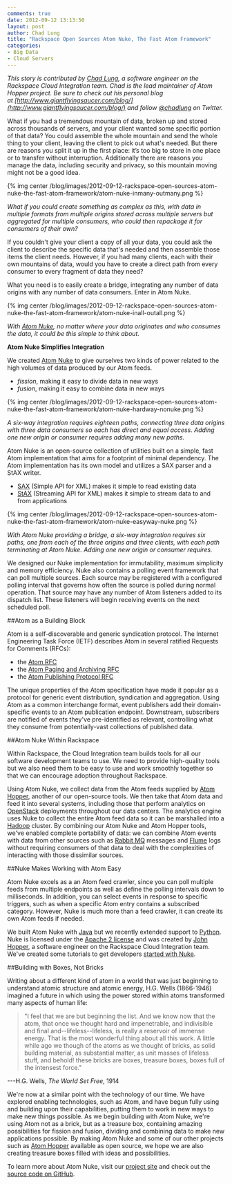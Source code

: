 ```yaml
---
comments: true
date: 2012-09-12 13:13:50
layout: post
author: Chad Lung
title: "Rackspace Open Sources Atom Nuke, The Fast Atom Framework"
categories:
- Big Data
- Cloud Servers
---
```

_This story is contributed by [Chad Lung](http://www.linkedin.com/in/chadlung), a software engineer on the Rackspace Cloud Integration team. Chad is the lead maintainer of Atom Hopper project. Be sure to check out his personal blog at [http://www.giantflyingsaucer.com/blog/](http://www.giantflyingsaucer.com/blog/) and follow [@chadlung](https://twitter.com/chadlung) on Twitter._

What if you had a tremendous mountain of data, broken up and stored across thousands of servers, and your client wanted some specific portion of that data? You could assemble the whole mountain and send the whole thing to your client, leaving the client to pick out what's needed. But there are reasons you split it up in the first place: it’s too big to store in one place or to transfer without interruption. Additionally there are reasons you manage the data, including security and privacy, so this mountain moving might not be a good idea.
<!-- more -->

{% img center /blog/images/2012-09-12-rackspace-open-sources-atom-nuke-the-fast-atom-framework/atom-nuke-inmany-outmany.png %}

_What if you could create something as complex as this, with data in multiple formats from multiple origins stored across multiple servers but aggregated for multiple consumers, who could then repackage it for consumers of their own?_

If you couldn't give your client a copy of all your data, you could ask the client to describe the specific data that's needed and then assemble those items the client needs. However, if you had many clients, each with their own mountains of data, would you have to create a direct path from every consumer to every fragment of data they need?

What you need is to easily create a bridge, integrating any number of data origins with any number of data consumers. Enter in Atom Nuke.

{% img center /blog/images/2012-09-12-rackspace-open-sources-atom-nuke-the-fast-atom-framework/atom-nuke-inall-outall.png %}

_With [Atom Nuke](http://atomnuke.org/), no matter where your data originates and who consumes the data, it could be this simple to think about._

**Atom Nuke Simplifies Integration**

We created [Atom Nuke](http://atomnuke.org/) to give ourselves two kinds of power related to the high volumes of data produced by our Atom feeds.

* _fission_, making it easy to divide data in new ways
* _fusion_, making it easy to combine data in new ways


{% img center /blog/images/2012-09-12-rackspace-open-sources-atom-nuke-the-fast-atom-framework/atom-nuke-hardway-nonuke.png %}

_A six-way integration requires eighteen paths, connecting three data origins with three data consumers so each has direct and equal access. Adding one new origin or consumer requires adding many new paths._

Atom Nuke is an open-source collection of utilities built on a simple, fast Atom implementation that aims for a footprint of minimal dependency. The Atom implementation has its own model and utilizes a SAX parser and a StAX writer.

* [SAX](http://www.saxproject.org/) (Simple API for XML) makes it simple to read existing data
* [StAX](http://stax.codehaus.org/) (Streaming API for XML) makes it simple to stream data to and from applications

{% img center /blog/images/2012-09-12-rackspace-open-sources-atom-nuke-the-fast-atom-framework/atom-nuke-easyway-nuke.png %}

_With Atom Nuke providing a bridge, a six-way integration requires six paths, one from each of the three origins and three clients, with each path terminating at Atom Nuke. Adding one new origin or consumer requires._

We designed our Nuke implementation for immutability, maximum simplicity and memory efficiency. Nuke also contains a polling event framework that can poll multiple sources. Each source may be registered with a configured polling interval that governs how often the source is polled during normal operation. That source may have any number of Atom listeners added to its dispatch list. These listeners will begin receiving events on the next scheduled poll.

##Atom as a Building Block

Atom is a self-discoverable and generic syndication protocol. The Internet Engineering Task Force (IETF) describes Atom in several ratified Requests for Comments (RFCs):

* the [Atom RFC](http://tools.ietf.org/html/rfc4287)
* the [Atom Paging and Archiving RFC](http://tools.ietf.org/html/rfc5005)
* the [Atom Publishing Protocol RFC](http://tools.ietf.org/html/rfc5023)

The unique properties of the Atom specification have made it popular as a protocol for generic event distribution, syndication and aggregation. Using Atom as a common interchange format, event publishers add their domain-specific events to an Atom publication endpoint. Downstream, subscribers are notified of events they've pre-identified as relevant, controlling what they consume from potentially-vast collections of published data.

##Atom Nuke Within Rackspace

Within Rackspace, the Cloud Integration team builds tools for all our software development teams to use. We need to provide high-quality tools but we also need them to be easy to use and work smoothly together so that we can encourage adoption throughout Rackspace.

Using Atom Nuke, we collect data from the Atom feeds supplied by [Atom Hopper](http://atomhopper.org/), another of our open-source tools. We then take that Atom data and feed it into several systems, including those that perform analytics on [OpenStack](http://openstack.org/) deployments throughout our data centers. The analytics engine uses Nuke to collect the entire Atom feed data so it can be marshalled into a [Hadoop](http://hadoop.apache.org/) cluster. By combining our Atom Nuke and Atom Hopper tools, we've enabled complete portability of data: we can combine Atom events with data from other sources such as [Rabbit MQ](http://www.rabbitmq.com/) messages and [Flume](http://flume.apache.org/) logs without requiring consumers of that data to deal with the complexities of interacting with those dissimilar sources.

##Nuke Makes Working with Atom Easy

Atom Nuke excels as a an Atom feed crawler, since you can poll multiple feeds from multiple endpoints as well as define the polling intervals down to milliseconds. In addition, you can select events in response to specific triggers, such as when a specific Atom entry contains a subscribed category. However, Nuke is much more than a feed crawler, it can create its own Atom feeds if needed.

We built Atom Nuke with [Java](http://java.com/) but we recently extended support to [Python](http://python.org/). Nuke is licensed under the [Apache 2 license](http://www.apache.org/licenses/LICENSE-2.0.html) and was created by [John Hopper](https://github.com/zinic), a software engineer on the Rackspace Cloud Integration team. We've created some tutorials to get developers [started with Nuke](http://www.giantflyingsaucer.com/blog/?cat=61).

##Building with Boxes, Not Bricks

Writing about a different kind of atom in a world that was just beginning to understand atomic structure and atomic energy, H.G. Wells (1866-1946) imagined a future in which using the power stored within atoms transformed many aspects of human life:

> "I feel that we are but beginning the list. And we know now that the atom, that once we thought hard and impenetrable, and indivisible and final and--lifeless--lifeless, is really a reservoir of immense energy. That is the most wonderful thing about all this work. A little while ago we though of the atoms as we thought of bricks, as solid building material, as substantial matter, as unit masses of lifeless stuff, and behold! these bricks are boxes, treasure boxes, boxes full of the intensest force."

---H.G. Wells, _The World Set Free_, 1914

We're now at a similar point with the technology of our time. We have explored enabling technologies, such as Atom, and have begun fully using and building upon their capabilities, putting them to work in new ways to make new things possible. As we begin building with Atom Nuke, we're using Atom not as a brick, but as a treasure box, containing amazing possibilities for fission and fusion, dividing and combining data to make new applications possible. By making Atom Nuke and some of our other projects such as [Atom Hopper](http://atomhopper.org/) available as open source, we hope we are also creating treasure boxes filled with ideas and possibilities.

To learn more about Atom Nuke, visit our [project site](http://atomnuke.org/) and check out the [source code on GitHub](https://github.com/zinic/atom-nuke/).
